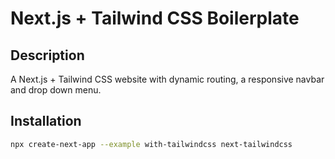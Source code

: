 # Next.js + Tailwind CSS Boilerplate

## Description

A Next.js + Tailwind CSS website with dynamic routing, a responsive navbar and drop down menu.

## Installation

```bash
npx create-next-app --example with-tailwindcss next-tailwindcss
